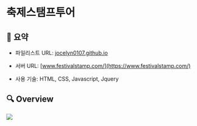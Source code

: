 # 축제스탬프투어

## 📍 요약
- 파일리스트 URL: [jocelyn0107.github.io](https://jocelyn0107.github.io/filelist_festival.html)
- 서버 URL: [www.festivalstamp.com/](https://www.festivalstamp.com/)

- 사용 기술: HTML, CSS, Javascript, Jquery

## 🔍 Overview
![](https://jocelyn0107.github.io/festival/images/main.jpg)